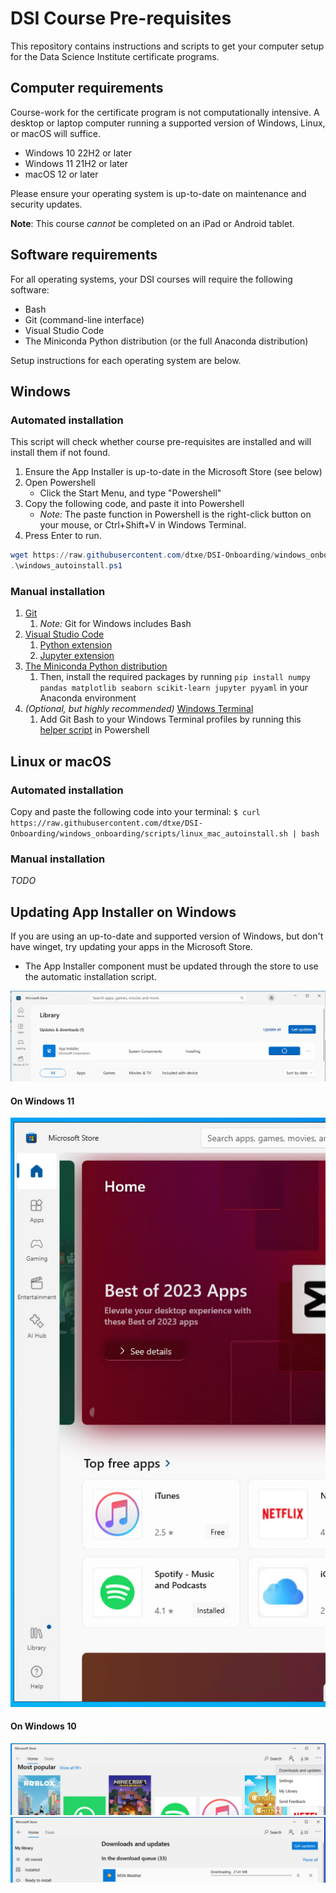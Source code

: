 # DSI Course Pre-requisites
This repository contains instructions and scripts to get your computer setup for the Data Science Institute certificate programs.

## Computer requirements
Course-work for the certificate program is not computationally intensive. A desktop or laptop computer running a supported version of Windows, Linux, or macOS will suffice.
  - Windows 10 22H2 or later
  - Windows 11 21H2 or later
  - macOS 12 or later

Please ensure your operating system is up-to-date on maintenance and security updates.

**Note**: This course *cannot* be completed on an iPad or Android tablet.

## Software requirements
For all operating systems, your DSI courses will require the following software:
- Bash
- Git (command-line interface)
- Visual Studio Code
- The Miniconda Python distribution (or the full Anaconda distribution)

Setup instructions for each operating system are below.

## Windows
### Automated installation
This script will check whether course pre-requisites are installed and will install them if not found.

1. Ensure the App Installer is up-to-date in the Microsoft Store (see below)
1. Open Powershell
    - Click the Start Menu, and type "Powershell"
2. Copy the following code, and paste it into Powershell
    - *Note:* The paste function in Powershell is the right-click button on your mouse, or Ctrl+Shift+V in Windows Terminal.
3. Press Enter to run.

```powershell
wget https://raw.githubusercontent.com/dtxe/DSI-Onboarding/windows_onboarding/scripts/windows_autoinstall.ps1 -out windows_autoinstall.ps1
.\windows_autoinstall.ps1

```

### Manual installation
1. [Git](https://git-scm.com/download/win)
    1. *Note:* Git for Windows includes Bash
1. [Visual Studio Code](https://code.visualstudio.com/download)
    1. [Python extension](https://marketplace.visualstudio.com/items?itemName=ms-python.python)
    1. [Jupyter extension](https://marketplace.visualstudio.com/items?itemName=ms-toolsai.jupyter)
1. [The Miniconda Python distribution](https://docs.conda.io/projects/miniconda/en/latest/)
    1. Then, install the required packages by running `pip install numpy pandas matplotlib seaborn scikit-learn jupyter pyyaml` in your Anaconda environment
1. *(Optional, but highly recommended)* [Windows Terminal](https://apps.microsoft.com/detail/9N0DX20HK701?hl=en-US&gl=US)
    1. Add Git Bash to your Windows Terminal profiles by running this [helper script](misc_gitbash_wt.ps1) in Powershell



## Linux or macOS

### Automated installation
Copy and paste the following code into your terminal:
`$ curl https://raw.githubusercontent.com/dtxe/DSI-Onboarding/windows_onboarding/scripts/linux_mac_autoinstall.sh | bash`

### Manual installation
*TODO*


## Updating App Installer on Windows
If you are using an up-to-date and supported version of Windows, but don't have winget, try updating your apps in the Microsoft Store.
- The App Installer component must be updated through the store to use the automatic installation script.

![Update App Installer](image-4.png)

#### On Windows 11
![Install Microsoft Store Updates](image-2.png)

#### On Windows 10
![Install Microsoft Store Updates](image.png)
![Install Microsoft Store Updates](image-1.png)
